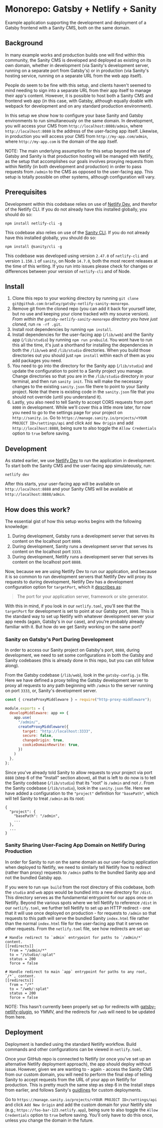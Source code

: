 # Monorepo: Gatsby + Netlify + Sanity
Example application supporting the development and deployment of a Gatsby frontend with a Sanity CMS, both on the same domain.

## Background
In many example works and production builds one will find within this community, the Sanity CMS is developed and deployed as existing on its own domain, whether in development (via Sanity's development server, running on a separate port from Gatsby's) or in production (via Sanity's hosting service, running on a separate URL from the web app itself).

People do seem to be fine with this setup, and clients haven't seemed to mind needing to sign into a separate URL from their app itself to manage their app's content. However, it is possible to host both a Sanity CMS and frontend web app (in this case, with Gatsby, although equally doable with webpack for development and on any standard production environment).

In this setup we show how to configure your base Sanity and Gatsby environments to run simultaneously on the same domain. In development, you will access your CMS from `http://localhost:8080/admin`, where `http://localhost:8080` is the address of the user-facing app itself. Likewise, in production you will access your CMS from `http://my-app.com/admin`, where `http://my-app.com` is the domain of the app itself.

NOTE: The main underlying assumption for this setup beyond the use of Gatsby and Sanity is that production hosting will be managed with Netlify, as the setup that accomplishes our goals involves proxying requests from within Netlify (in both development and production) in order to pass requests from `/admin` to the CMS as opposed to the user-facing app. This setup is totally possible on other systems, although configuration will vary.


## Prerequisites
Development within this codebase relies on use of [Netlify Dev](https://www.netlify.com/products/dev/), and therefor of the Netlify CLI. If you do not already have this installed globally, you should do so:

```
npm install netlify-cli -g
```

This codebase also relies on use of the [Sanity CLI](https://www.sanity.io/docs/getting-started-with-sanity-cli). If you do not already have this installed globally, you should do so:

```
npm install @sanity/cli -g
```


This codebase was developed using version `2.47.0` of `netlify-cli` and version `1.150.1` of `sanity`, on Node `14.7.0`, both the most recent releases at the time of this writing. If you run into issues please check for changes or differences between your version of `netlify-cli` and of Node.

## Install
1. Clone this repo to your working directory by running `git clone git@github.com:bradley/gatsby-netlify-sanity-monorepo`.
2. Remove git from the cloned repo (you can add it back for yourself later, but no use and keeping your clone tracked with my source version). *From within the `gatsby-netlify-sanity-monorepo` directory you have just cloned*, run `rm -rf .git`.
3. Install root dependencies by running `npm install`.
4. Install dependencies for the user-facing app (`/lib/web`) and the Sanity app (`/lib/studio`) by running `npm run prebuild`. You wont have to run this all the time, it's just a shorthand for installing the dependencies in both the `/lib/web` and `/lib/studio` directories. When you build those directories out you should just `npm install` within each of them as you add packages you need.
5. You need to go into the directory for the Sanity app (`/lib/studio`) and update the configuration to point to a Sanity project you manage. Change directories so that you are in the `/lib/studio` directory in your terminal, and then run `sanity init`. This will make the necessary changes to the existing `sanity.json` file there to point to your Sanity project. Note that there is existing code in the `sanity.json` file that you should not override (until you understand it).
6. Lastly, you also need to tell Sanity to accept CORS requests from port `8000` in development. While we'll cover this a little more later, for now you need to go to the settings page for your project on `http://sanity.io`. Go to `https://manage.sanity.io/projects/<YOUR PROJECT ID>/settings/api` and click `Add New Origin` and add `http://localhost:8888`, being sure to also toggle the `Allow Credentials` option to `true` before saving.

## Development
As stated earlier, we use [Netlify Dev](https://www.netlify.com/products/dev/) to run the application in development. To start both the Sanity CMS and the user-facing app simulateously, run:

```
netlify dev
```

After this starts, your user-facing app will be available on `http://localhost:8888` and your Sanity CMS will be available at `http://localhost:8888/admin`.

## How does this work?
The essential gist of how this setup works begins with the following knowledge:
1. During development, Gatsby runs a development server that serves its content on the localhost port `8000`.
2. During development, Sanity runs a development server that serves its content on the localhost port `3333`.
3. During development, Netlify runs a development server that serves its content on the localhost port `8888`.

Now, because we are using Netlify Dev to run our application, and because it is so common to run development servers that Netlify Dev will proxy its requests to during development, Netlify Dev has a development configuration option for `targetPort`, which it [describes as](https://github.com/netlify/cli/blob/master/docs/netlify-dev.md):

> The port for your application server, framework or site generator.

With this in mind, if you look in our `netlify.toml`, you'll see that the `targetPort` for development is set to point at our Gatsby port, `8000`. This is the standard way to set up Netlify with whatever development server your app needs (again, Gatsby's in our case), and you're probably already familiar with it. But how do we get Sanity working on the same port?

### Sanity on Gatsby's Port During Development
In order to access our Sanity project on Gatsby's port, `8888`, during development, we need to set some configurations in both the Gatsby and Sanity codebases (this is already done in this repo, but you can still follow along).

From the Gatsby codebase (`/lib/web`), look in the `gatsby-config.js` file. Here we have defined a proxy telling the Gatsby development server to proxy all requests to any path beginning with `/admin` to the server running on port `3333`, or, Sanity's development server.

```javascript
const { createProxyMiddleware } = require("http-proxy-middleware");

module.exports = {
  developMiddleware: app => {
    app.use(
      "/admin/",
      createProxyMiddleware({
        target: "http://localhost:3333",
        secure: false,
        changeOrigin: true,
        cookieDomainRewrite: true,
      })
    )
  },
};
```

Since you've already told Sanity to allow requests to your project via port `8888` (step 6 of the "Install" section above), all that is left to do now is to tell the Sanity codebase (`/lib/studio`) that its "root" is `/admin` and not `/`. From the Sanity codebase (`/lib/studio`), look in the `sanity.json` file. Here we have added a configuration to the `"project"` definition for `"basePath"`, which will tell Sanity to treat `/admin` as its root:

```
{
  "project": {
    "basePath": "/admin",
    ...
  },
  ...
}
```

### Sanity Sharing User-Facing App Domain on Netlify During Production
In order for Sanity to run on the same domain as our user-facing application when deployed to Netlify, we need to similarly tell Netlify how to redirect (rather than proxy) requests to `/admin` paths to the bundled Sanity app and not the bundled Gatsby app.

If you were to run `npm build` from the root directory of this codebase, both the `studio` and `web` apps would be bundled into a new directory for `/dist`. This directory serves as the fundamental entrypoint for our apps once on Netlify. Beyond the various spots where we tell Netlify to reference `/dist` in our `netlify.toml`, we further tell Netlify to set up an HTTP redirect - one that it will use once deployed on production - for requests to `/admin` so that requests to this path will serve the bundled Sanity `index.html` file rather than the normal `index.html` file for the user-facing app that it serves on other requests. From the `netlify.toml` file, see how redirects are set up:

```
# Handle redirect to `admin` entrypoint for paths to `/admin/*` content.
[[redirects]]
  from = "/admin/*"
  to = "/studio/:splat"
  status = 200
  force = false

# Handle redirect to main `app` entrypoint for paths to any root, `/*`, content.
[[redirects]]
  from = "/*"
  to = "/web/:splat"
  status = 200
  force = false
```

NOTE: This hasn't currently been properly set up for redirects with [gatsby-netlify-plugin](https://www.gatsbyjs.com/plugins/gatsby-plugin-netlify/), so YMMV, and the redirects for `/web` will need to be updated from here.

## Deployment
Deployment is handled using the standard Netlify workflow. Build commands and other configurations can be viewed in `netlify.toml`.

Once your GitHub repo is connected to Netlify (or once you've set up an alternative Netlify deployment approach), the app should deploy without issue. However, given we are wanting to - again - access the Sanity CMS from our custom domain, you will need to perform the final step of telling Sanity to accept requests from the URL of your app on Netlify for production. This is pretty much the same step as step 6 in the Install steps from earlier, and follows Sanity's [guidlines](https://www.sanity.io/docs/cors) for custom deployments.

Go to `https://manage.sanity.io/projects/<YOUR PROJECT ID>/settings/api` and click `Add New Origin` and add the custom domain for your Netlify site (e.g.; `https://foo-bar-123.netlify.app`), being sure to also toggle the `Allow Credentials` option to `true` before saving. You'll only have to do this once, unless you change the domain in the future.


